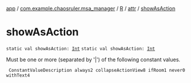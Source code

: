 [app](../../../index.md) / [com.example.chaosruler.msa_manager](../../index.md) / [R](../index.md) / [attr](index.md) / [showAsAction](.)

# showAsAction

`static val showAsAction: `[`Int`](https://kotlinlang.org/api/latest/jvm/stdlib/kotlin/-int/index.html)
`static val showAsAction: `[`Int`](https://kotlinlang.org/api/latest/jvm/stdlib/kotlin/-int/index.html)

Must be one or more (separated by '|') of the following constant values.

     ConstantValueDescription always2 collapseActionView8 ifRoom1 never0 withText4

